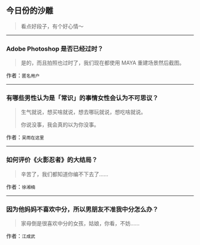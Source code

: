 ## 今日份的沙雕

> 看点好段子，有个好心情～


 
---

### Adobe Photoshop 是否已经过时？

> 是的，而且拍照也过时了，我们现在都使用 MAYA 重建场景然后截图。


作者：`匿名用户`

---

### 有哪些男性认为是「常识」的事情女性会认为不可思议？

> 生气就说，想买啥就说，想去哪玩就说，想吃啥就说。
> 
> 你说没事，我会真的以为你没事。


作者：`吴雨在这里`

---

### 如何评价《火影忍者》的大结局？

> 辛苦了，我们都知道你编不下去了……


作者：`徐湘楠`

---

### 因为他妈妈不喜欢中分，所以男朋友不准我中分怎么办？

> 家母倒是很喜欢中分的女孩，姑娘，你看，不妨……


作者：`江成武`